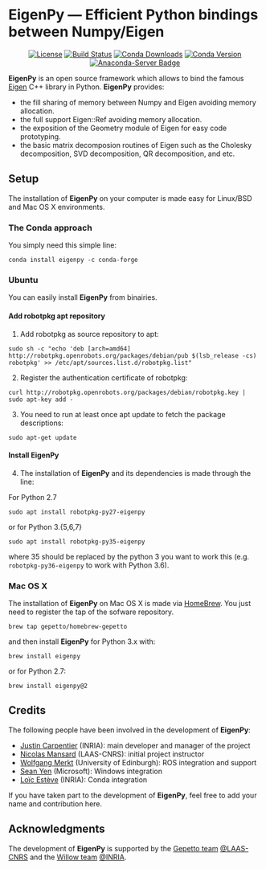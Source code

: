 EigenPy — Efficient Python bindings between Numpy/Eigen
======

<p align="center">
  <a href="https://opensource.org/licenses/BSD-2-Clause"><img src="https://img.shields.io/badge/License-BSD%202--Clause-green.svg" alt="License"/></a>
  <a href="https://travis-ci.org/stack-of-tasks/eigenpy"><img src="https://travis-ci.org/stack-of-tasks/eigenpy.svg?branch=master" alt="Build Status"/></a>
  <a href="https://anaconda.org/conda-forge/eigenpy"><img src="https://img.shields.io/conda/dn/conda-forge/eigenpy.svg" alt="Conda Downloads"/></a>
  <a href="https://anaconda.org/conda-forge/eigenpy"><img src="https://img.shields.io/conda/vn/conda-forge/eigenpy.svg" alt="Conda Version"/></a>
  <a href="https://conda.anaconda.org/conda-forge"><img src="https://anaconda.org/conda-forge/eigenpy/badges/installer/conda.svg" alt="Anaconda-Server Badge"/></a>
</p>

**EigenPy** is an open source framework which allows to bind the famous [Eigen](http://eigen.tuxfamily.org) C++ library in Python.
**EigenPy** provides: 
 - the fill sharing of memory between Numpy and Eigen avoiding memory allocation.
 - the full support Eigen::Ref avoiding memory allocation.
 - the exposition of the Geometry module of Eigen for easy code prototyping.
 - the basic matrix decomposion routines of Eigen such as the Cholesky decomposition, SVD decomposition, QR decomposition, and etc.

## Setup

The installation of **EigenPy** on your computer is made easy for Linux/BSD and Mac OS X environments.

### The Conda approach

You simply need this simple line:
```
conda install eigenpy -c conda-forge
```
### Ubuntu

You can easily install **EigenPy** from binairies.

#### Add robotpkg apt repository
1. Add robotpkg as source repository to apt:
```
sudo sh -c "echo 'deb [arch=amd64] http://robotpkg.openrobots.org/packages/debian/pub $(lsb_release -cs) robotpkg' >> /etc/apt/sources.list.d/robotpkg.list"
```
2. Register the authentication certificate of robotpkg:
```
curl http://robotpkg.openrobots.org/packages/debian/robotpkg.key | sudo apt-key add -
```
3. You need to run at least once apt update to fetch the package descriptions:
```
sudo apt-get update
```
#### Install EigenPy
4. The installation of **EigenPy** and its dependencies is made through the line:

For Python 2.7
```
sudo apt install robotpkg-py27-eigenpy
```
or for Python 3.{5,6,7}
```
sudo apt install robotpkg-py35-eigenpy
```
where 35 should be replaced by the python 3 you want to work this (e.g. `robotpkg-py36-eigenpy` to work with Python 3.6).

### Mac OS X

The installation of **EigenPy** on Mac OS X is made via [HomeBrew](https://brew.sh/). 
You just need to register the tap of the sofware repository.

```
brew tap gepetto/homebrew-gepetto
```
and then install **EigenPy** for Python 3.x with:
```
brew install eigenpy
```
or for Python 2.7:
```
brew install eigenpy@2
```

## Credits

The following people have been involved in the development of **EigenPy**:

- [Justin Carpentier](https://jcarpent.github.io) (INRIA): main developer and manager of the project
- [Nicolas Mansard](http://projects.laas.fr/gepetto/index.php/Members/NicolasMansard) (LAAS-CNRS): initial project instructor
- [Wolfgang Merkt](http://www.wolfgangmerkt.com/) (University of Edinburgh): ROS integration and support
- [Sean Yen](https://www.linkedin.com/in/seanyentw) (Microsoft): Windows integration
- [Loïc Estève](https://github.com/lesteve) (INRIA): Conda integration

If you have taken part to the development of **EigenPy**, feel free to add your name and contribution here.

## Acknowledgments

The development of **EigenPy** is supported by the [Gepetto team](http://projects.laas.fr/gepetto/) [@LAAS-CNRS](http://www.laas.fr) and the [Willow team](https://www.di.ens.fr/willow/) [@INRIA](http://www.inria.fr).
